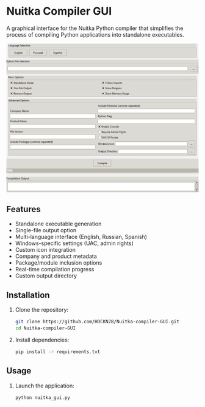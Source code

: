 # Nuitka Compiler GUI

A graphical interface for the Nuitka Python compiler that simplifies the process of compiling Python applications into standalone executables.

![Interface](interface.jpg)

## Features

- Standalone executable generation
- Single-file output option
- Multi-language interface (English, Russian, Spanish)
- Windows-specific settings (UAC, admin rights)
- Custom icon integration
- Company and product metadata
- Package/module inclusion options
- Real-time compilation progress
- Custom output directory

## Installation

1. Clone the repository:
   ```bash
   git clone https://github.com/HOCKN28/Nuitka-compiler-GUI.git
   cd Nuitka-compiler-GUI
   ```

2. Install dependencies:
   ```bash
   pip install -r requirements.txt
   ```

## Usage

1. Launch the application:
   ```bash
   python nuitka_gui.py
   ```

